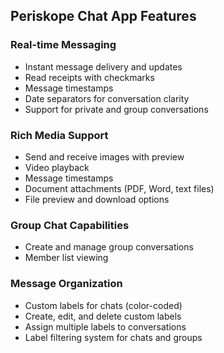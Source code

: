 ## Periskope Chat App Features

### Real-time Messaging

- Instant message delivery and updates
- Read receipts with checkmarks
- Message timestamps
- Date separators for conversation clarity
- Support for private and group conversations

### Rich Media Support

- Send and receive images with preview
- Video playback
- Message timestamps
- Document attachments (PDF, Word, text files)
- File preview and download options

### Group Chat Capabilities

- Create and manage group conversations
- Member list viewing

### Message Organization

- Custom labels for chats (color-coded)
- Create, edit, and delete custom labels
- Assign multiple labels to conversations
- Label filtering system for chats and groups
